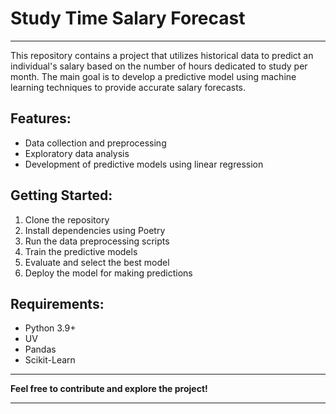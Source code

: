 # **Study Time Salary Forecast**
___

This repository contains a project that utilizes historical data to predict an individual's salary based on the number of hours dedicated to study per month. The main goal is to develop a predictive model using machine learning techniques to provide accurate salary forecasts.

## **Features:**
- Data collection and preprocessing
- Exploratory data analysis
- Development of predictive models using linear regression

## **Getting Started:**
1. Clone the repository
2. Install dependencies using Poetry
3. Run the data preprocessing scripts
4. Train the predictive models
5. Evaluate and select the best model
6. Deploy the model for making predictions

## **Requirements:**
- Python 3.9+
- UV
- Pandas
- Scikit-Learn

___
**Feel free to contribute and explore the project!**
___
